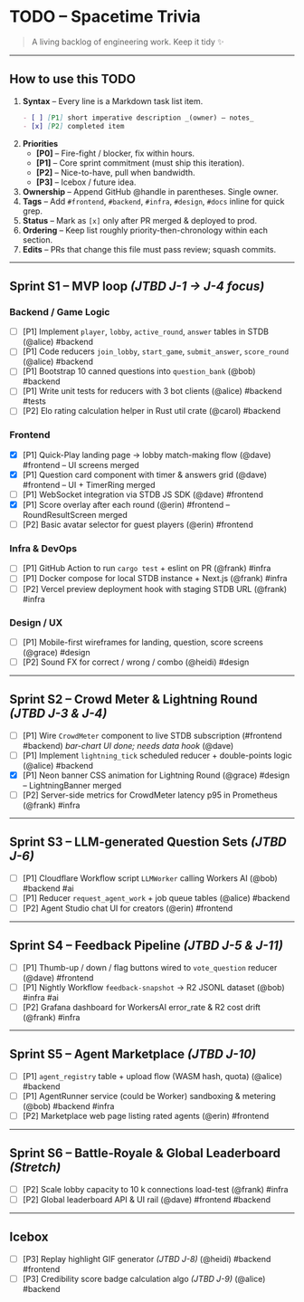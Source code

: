 # TODO – Spacetime Trivia

> A living backlog of engineering work.  Keep it tidy ✨

---

## How to use this TODO

1. **Syntax** – Every line is a Markdown task list item.
   ```md
   - [ ] [P1] short imperative description _(owner) – notes_
   - [x] [P2] completed item
   ```
2. **Priorities**
   * **[P0]** – Fire-fight / blocker, fix within hours.
   * **[P1]** – Core sprint commitment (must ship this iteration).
   * **[P2]** – Nice-to-have, pull when bandwidth.
   * **[P3]** – Icebox / future idea.
3. **Ownership** – Append GitHub @handle in parentheses.  Single owner.
4. **Tags** – Add `#frontend`, `#backend`, `#infra`, `#design`, `#docs` inline for quick grep.
5. **Status** – Mark as `[x]` only after PR merged & deployed to prod.
6. **Ordering** – Keep list roughly priority-then-chronology within each section.
7. **Edits** – PRs that change this file must pass review; squash commits.

---

## Sprint S1 – MVP loop *(JTBD J-1 → J-4 focus)*

### Backend / Game Logic
- [ ] [P1] Implement `player`, `lobby`, `active_round`, `answer` tables in STDB (@alice) #backend
- [ ] [P1] Code reducers `join_lobby`, `start_game`, `submit_answer`, `score_round` (@alice) #backend
- [ ] [P1] Bootstrap 10 canned questions into `question_bank` (@bob) #backend
- [ ] [P1] Write unit tests for reducers with 3 bot clients (@alice) #backend #tests
- [ ] [P2] Elo rating calculation helper in Rust util crate (@carol) #backend

### Frontend
- [x] [P1] Quick-Play landing page → lobby match-making flow (@dave) #frontend – UI screens merged
- [x] [P1] Question card component with timer & answers grid (@dave) #frontend – UI + TimerRing merged
- [ ] [P1] WebSocket integration via STDB JS SDK (@dave) #frontend
- [x] [P1] Score overlay after each round (@erin) #frontend – RoundResultScreen merged
- [ ] [P2] Basic avatar selector for guest players (@erin) #frontend

### Infra & DevOps
- [ ] [P1] GitHub Action to run `cargo test` + eslint on PR (@frank) #infra
- [ ] [P1] Docker compose for local STDB instance + Next.js (@frank) #infra
- [ ] [P2] Vercel preview deployment hook with staging STDB URL (@frank) #infra

### Design / UX
- [ ] [P1] Mobile-first wireframes for landing, question, score screens (@grace) #design
- [ ] [P2] Sound FX for correct / wrong / combo (@heidi) #design

---

## Sprint S2 – Crowd Meter & Lightning Round *(JTBD J-3 & J-4)*

- [ ] [P1] Wire `CrowdMeter` component to live STDB subscription (#frontend #backend)
      _bar-chart UI done; needs data hook_ (@dave)
- [ ] [P1] Implement `lightning_tick` scheduled reducer + double-points logic (@alice) #backend
- [x] [P1] Neon banner CSS animation for Lightning Round (@grace) #design – LightningBanner merged
- [ ] [P2] Server-side metrics for CrowdMeter latency p95 in Prometheus (@frank) #infra

---

## Sprint S3 – LLM-generated Question Sets *(JTBD J-6)*

- [ ] [P1] Cloudflare Workflow script `LLMWorker` calling Workers AI (@bob) #backend #ai
- [ ] [P1] Reducer `request_agent_work` + job queue tables (@alice) #backend
- [ ] [P2] Agent Studio chat UI for creators (@erin) #frontend

---

## Sprint S4 – Feedback Pipeline *(JTBD J-5 & J-11)*

- [ ] [P1] Thumb-up / down / flag buttons wired to `vote_question` reducer (@dave) #frontend
- [ ] [P1] Nightly Workflow `feedback-snapshot` → R2 JSONL dataset (@bob) #infra #ai
- [ ] [P2] Grafana dashboard for WorkersAI error_rate & R2 cost drift (@frank) #infra

---

## Sprint S5 – Agent Marketplace *(JTBD J-10)*

- [ ] [P1] `agent_registry` table + upload flow (WASM hash, quota) (@alice) #backend
- [ ] [P1] AgentRunner service (could be Worker) sandboxing & metering (@bob) #backend #infra
- [ ] [P2] Marketplace web page listing rated agents (@erin) #frontend

---

## Sprint S6 – Battle-Royale & Global Leaderboard *(Stretch)*

- [ ] [P2] Scale lobby capacity to 10 k connections load-test (@frank) #infra
- [ ] [P2] Global leaderboard API & UI rail (@dave) #frontend #backend

---

## Icebox
- [ ] [P3] Replay highlight GIF generator *(JTBD J-8)* (@heidi) #backend #frontend
- [ ] [P3] Credibility score badge calculation algo *(JTBD J-9)* (@alice) #backend